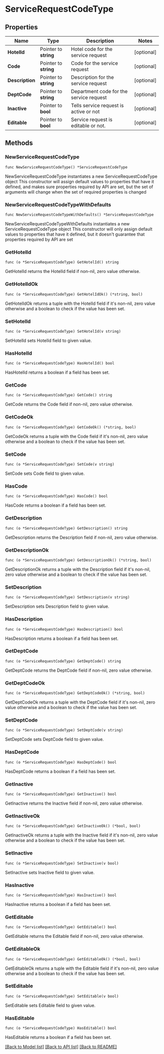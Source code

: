 # ServiceRequestCodeType

## Properties

Name | Type | Description | Notes
------------ | ------------- | ------------- | -------------
**HotelId** | Pointer to **string** | Hotel code for the service request | [optional] 
**Code** | Pointer to **string** | Code for the service request | [optional] 
**Description** | Pointer to **string** | Description for the service request | [optional] 
**DeptCode** | Pointer to **string** | Department code for the service request | [optional] 
**Inactive** | Pointer to **bool** | Tells service request is active or not | [optional] 
**Editable** | Pointer to **bool** | Service request is editable or not. | [optional] 

## Methods

### NewServiceRequestCodeType

`func NewServiceRequestCodeType() *ServiceRequestCodeType`

NewServiceRequestCodeType instantiates a new ServiceRequestCodeType object
This constructor will assign default values to properties that have it defined,
and makes sure properties required by API are set, but the set of arguments
will change when the set of required properties is changed

### NewServiceRequestCodeTypeWithDefaults

`func NewServiceRequestCodeTypeWithDefaults() *ServiceRequestCodeType`

NewServiceRequestCodeTypeWithDefaults instantiates a new ServiceRequestCodeType object
This constructor will only assign default values to properties that have it defined,
but it doesn't guarantee that properties required by API are set

### GetHotelId

`func (o *ServiceRequestCodeType) GetHotelId() string`

GetHotelId returns the HotelId field if non-nil, zero value otherwise.

### GetHotelIdOk

`func (o *ServiceRequestCodeType) GetHotelIdOk() (*string, bool)`

GetHotelIdOk returns a tuple with the HotelId field if it's non-nil, zero value otherwise
and a boolean to check if the value has been set.

### SetHotelId

`func (o *ServiceRequestCodeType) SetHotelId(v string)`

SetHotelId sets HotelId field to given value.

### HasHotelId

`func (o *ServiceRequestCodeType) HasHotelId() bool`

HasHotelId returns a boolean if a field has been set.

### GetCode

`func (o *ServiceRequestCodeType) GetCode() string`

GetCode returns the Code field if non-nil, zero value otherwise.

### GetCodeOk

`func (o *ServiceRequestCodeType) GetCodeOk() (*string, bool)`

GetCodeOk returns a tuple with the Code field if it's non-nil, zero value otherwise
and a boolean to check if the value has been set.

### SetCode

`func (o *ServiceRequestCodeType) SetCode(v string)`

SetCode sets Code field to given value.

### HasCode

`func (o *ServiceRequestCodeType) HasCode() bool`

HasCode returns a boolean if a field has been set.

### GetDescription

`func (o *ServiceRequestCodeType) GetDescription() string`

GetDescription returns the Description field if non-nil, zero value otherwise.

### GetDescriptionOk

`func (o *ServiceRequestCodeType) GetDescriptionOk() (*string, bool)`

GetDescriptionOk returns a tuple with the Description field if it's non-nil, zero value otherwise
and a boolean to check if the value has been set.

### SetDescription

`func (o *ServiceRequestCodeType) SetDescription(v string)`

SetDescription sets Description field to given value.

### HasDescription

`func (o *ServiceRequestCodeType) HasDescription() bool`

HasDescription returns a boolean if a field has been set.

### GetDeptCode

`func (o *ServiceRequestCodeType) GetDeptCode() string`

GetDeptCode returns the DeptCode field if non-nil, zero value otherwise.

### GetDeptCodeOk

`func (o *ServiceRequestCodeType) GetDeptCodeOk() (*string, bool)`

GetDeptCodeOk returns a tuple with the DeptCode field if it's non-nil, zero value otherwise
and a boolean to check if the value has been set.

### SetDeptCode

`func (o *ServiceRequestCodeType) SetDeptCode(v string)`

SetDeptCode sets DeptCode field to given value.

### HasDeptCode

`func (o *ServiceRequestCodeType) HasDeptCode() bool`

HasDeptCode returns a boolean if a field has been set.

### GetInactive

`func (o *ServiceRequestCodeType) GetInactive() bool`

GetInactive returns the Inactive field if non-nil, zero value otherwise.

### GetInactiveOk

`func (o *ServiceRequestCodeType) GetInactiveOk() (*bool, bool)`

GetInactiveOk returns a tuple with the Inactive field if it's non-nil, zero value otherwise
and a boolean to check if the value has been set.

### SetInactive

`func (o *ServiceRequestCodeType) SetInactive(v bool)`

SetInactive sets Inactive field to given value.

### HasInactive

`func (o *ServiceRequestCodeType) HasInactive() bool`

HasInactive returns a boolean if a field has been set.

### GetEditable

`func (o *ServiceRequestCodeType) GetEditable() bool`

GetEditable returns the Editable field if non-nil, zero value otherwise.

### GetEditableOk

`func (o *ServiceRequestCodeType) GetEditableOk() (*bool, bool)`

GetEditableOk returns a tuple with the Editable field if it's non-nil, zero value otherwise
and a boolean to check if the value has been set.

### SetEditable

`func (o *ServiceRequestCodeType) SetEditable(v bool)`

SetEditable sets Editable field to given value.

### HasEditable

`func (o *ServiceRequestCodeType) HasEditable() bool`

HasEditable returns a boolean if a field has been set.


[[Back to Model list]](../README.md#documentation-for-models) [[Back to API list]](../README.md#documentation-for-api-endpoints) [[Back to README]](../README.md)


